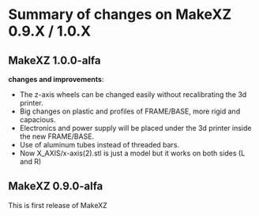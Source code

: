 # Summary of changes on MakeXZ 0.9.X / 1.0.X

## MakeXZ 1.0.0-alfa

**changes and improvements**:
- The z-axis wheels can be changed easily without recalibrating the 3d printer.
- Big changes on plastic and profiles of FRAME/BASE, more rigid and capacious.
- Electronics and power supply will be placed under the 3d printer inside the new FRAME/BASE.
- Use of aluminum tubes instead of threaded bars.
- Now X_AXIS/x-axis(2).stl is just a model but it works on both sides (L and R)


## MakeXZ 0.9.0-alfa

This is first release of MakeXZ
